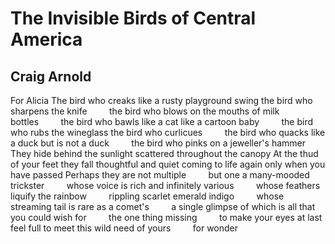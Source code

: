 # The Invisible Birds of Central America
## Craig Arnold
For Alicia
The bird who creaks like a rusty playground swing
the bird who sharpens the knife         the bird who blows
on the mouths of milk bottles         the bird who bawls like a cat
like a cartoon baby         the bird who rubs the wineglass
the bird who curlicues         the bird who quacks like a duck
but is not a duck         the bird who pinks on a jeweller's hammer
They hide behind the sunlight scattered throughout the canopy
At the thud of your feet they fall thoughtful and quiet
coming to life again only when you have passed
Perhaps they are not multiple         but one
a many-mooded trickster         whose voice is rich
and infinitely various         whose feathers
liquify the rainbow         rippling scarlet
emerald indigo         whose streaming tail
is rare as a comet's         a single glimpse of which
is all that you could wish for         the one thing
missing         to make your eyes at last feel full
to meet this wild need of yours         for wonder